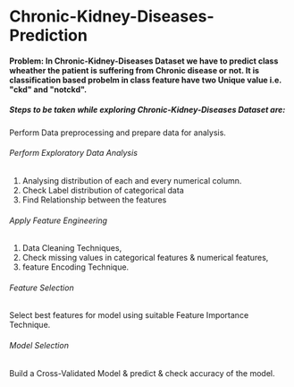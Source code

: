 # Chronic-Kidney-Diseases-Prediction

#### Problem: In Chronic-Kidney-Diseases Dataset we have to predict class wheather the patient is suffering from Chronic disease or not. It is classification based probelm in class feature have two Unique value i.e. "ckd" and "notckd".

##### Steps to be taken while exploring Chronic-Kidney-Diseases Dataset are:
   Perform Data preprocessing and prepare data for analysis.
    
###### Perform Exploratory Data Analysis
1. Analysing distribution of each and every numerical column.
2. Check Label distribution of categorical data
3. Find Relationship between the features
###### Apply Feature Engineering 
1. Data Cleaning Techniques, 
2. Check missing values in categorical features & numerical features, 
3. feature Encoding Technique.
###### Feature Selection
   Select best features for model using suitable Feature Importance Technique.
###### Model Selection
   Build a Cross-Validated Model & predict & check accuracy of the model.
